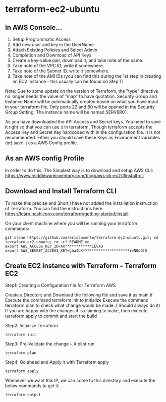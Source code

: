 # terraform-ec2-ubuntu

## In AWS Console...
1. Setup Programmatic Access
2. Add new user and key in the UserName  
3. Attach Existing Policies and Select Admin
4. Completion and Download of API Keys
5. Create a key-value pair, download it, and take note of the name. 
6. Take note of the VPC ID, write it somewhere. 
7. Take note of the Subnet ID, write it somewhere. 
8. Take note of the AMI IDs (you can find this during the 1st step in creating an EC2 Instance - this usually can be found on Step 1) 

Note: 
Due to some update on the version of Terraform, the "type" directive no longer needs the value of "map" to have quotation. 
Security Group and Instance Name will be automatically created based on what you have input in your terraform file. 
Only ports 22 and 80 will be opened in the Security Group Setting.
The instance name will be named SERVER01. 

As you have downloaded the API Access and Secret keys. You need to save it right so that you can use it in terraform.
Though terraform accepts the Access Key and Secret Key hardcoded with in the configuration file. It is not recommended.
Either you should save these Keys as Environment variables (or) save it as a AWS Config profile.

## As an AWS config Profile
In order to do this, The Simplest way is to download and setup AWS CLI:
https://www.middlewareinventory.com/blog/aws-cli-ec2/#install-cli

## Download and Install Terraform CLI

To make this precise and Short I have not added the installation instruction of Terraform. You can find the instructions here:
https://learn.hashicorp.com/terraform/getting-started/install

On your client machine where you will be running your terraform commands: 

```
git clone https://github.com/ericausente/terraform-ec2-ubuntu.git; cd terraform-ec2-ubuntu; rm -rf README.md
export AWS_ACCESS_KEY_ID=AK************IEVXQ
export AWS_SECRET_ACCESS_KEY=gbaIbK*********************iwN0dGfS
```

## Create EC2 instance with Terraform – Terraform EC2

Step1: Creating a Configuration file for Terraform AWS

Create a Directory and Download the following file and save it as main.tf
Execute the command terraform init to initialize
Execute the command terraform plan to check what change would be made. ( Should always do it)
If you are happy with the changes it is claiming to make, then execute terraform apply to commit and start the build

Step2: Initialize Terraform

```
terraform init
```

Step3: Pre-Validate the change – A pilot run
```
terraform plan
````

Step4:   Go ahead and Apply it with Terraform apply
```
terraform apply
````

Whenever we want this IP, we can come to this directory and execute  the below commands to get it: 
```
terraform output 
````


